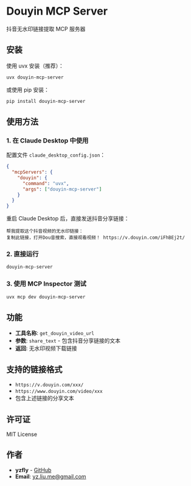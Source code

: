 # Douyin MCP Server

抖音无水印链接提取 MCP 服务器

## 安装

使用 uvx 安装（推荐）：

```bash
uvx douyin-mcp-server
```

或使用 pip 安装：

```bash
pip install douyin-mcp-server
```

## 使用方法

### 1. 在 Claude Desktop 中使用

配置文件 `claude_desktop_config.json`：

```json
{
  "mcpServers": {
    "douyin": {
      "command": "uvx",
      "args": ["douyin-mcp-server"]
    }
  }
}
```

重启 Claude Desktop 后，直接发送抖音分享链接：

```
帮我提取这个抖音视频的无水印链接：
复制此链接，打开Dou音搜索，直接观看视频！ https://v.douyin.com/iFhBEj2t/
```

### 2. 直接运行

```bash
douyin-mcp-server
```

### 3. 使用 MCP Inspector 测试

```bash
uvx mcp dev douyin-mcp-server
```

## 功能

- **工具名称**: `get_douyin_video_url`
- **参数**: `share_text` - 包含抖音分享链接的文本
- **返回**: 无水印视频下载链接

## 支持的链接格式

- `https://v.douyin.com/xxx/`
- `https://www.douyin.com/video/xxx`
- 包含上述链接的分享文本

## 许可证

MIT License

## 作者

- **yzfly** - [GitHub](https://github.com/yzfly)
- **Email**: yz.liu.me@gmail.com